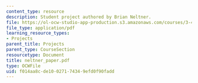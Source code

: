 ```yaml
---
content_type: resource
description: Student project authored by Brian Neltner.
file: https://ol-ocw-studio-app-production.s3.amazonaws.com/courses/3-45-magnetic-materials-spring-2004/f014aa8cde10027174349efd0f90fadd_neltner_paper.pdf
file_type: application/pdf
learning_resource_types:
- Projects
parent_title: Projects
parent_type: CourseSection
resourcetype: Document
title: neltner_paper.pdf
type: OCWFile
uid: f014aa8c-de10-0271-7434-9efd0f90fadd
---
```

